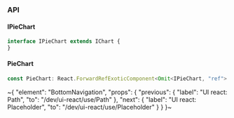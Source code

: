 

### API

#### IPieChart

```ts
interface IPieChart extends IChart {
}
```

#### PieChart

```ts
const PieChart: React.ForwardRefExoticComponent<Omit<IPieChart, "ref"> & React.RefAttributes<unknown>>;
```


~{
  "element": "BottomNavigation",
  "props": {
    "previous": {
      "label": "UI react: Path",
      "to": "/dev/ui-react/use/Path"
    },
    "next": {
      "label": "UI react: Placeholder",
      "to": "/dev/ui-react/use/Placeholder"
    }
  }
}~
